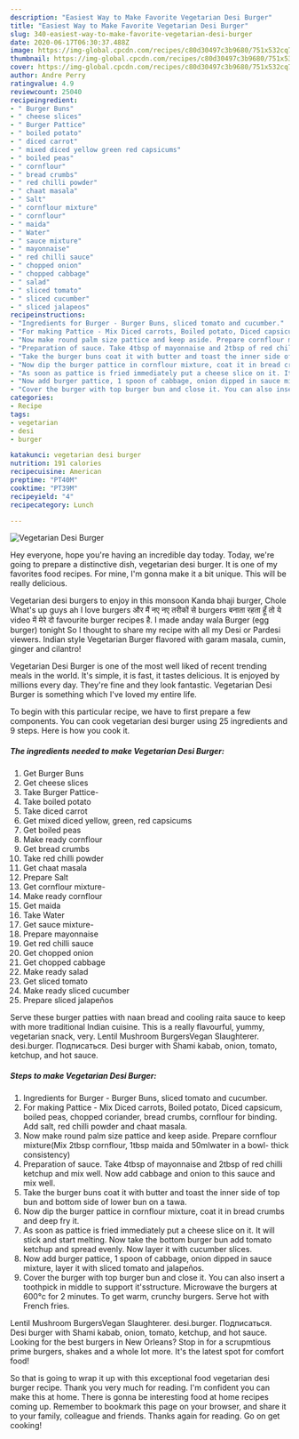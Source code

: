 ```yaml
---
description: "Easiest Way to Make Favorite Vegetarian Desi Burger"
title: "Easiest Way to Make Favorite Vegetarian Desi Burger"
slug: 340-easiest-way-to-make-favorite-vegetarian-desi-burger
date: 2020-06-17T06:30:37.488Z
image: https://img-global.cpcdn.com/recipes/c80d30497c3b9680/751x532cq70/vegetarian-desi-burger-recipe-main-photo.jpg
thumbnail: https://img-global.cpcdn.com/recipes/c80d30497c3b9680/751x532cq70/vegetarian-desi-burger-recipe-main-photo.jpg
cover: https://img-global.cpcdn.com/recipes/c80d30497c3b9680/751x532cq70/vegetarian-desi-burger-recipe-main-photo.jpg
author: Andre Perry
ratingvalue: 4.9
reviewcount: 25040
recipeingredient:
- " Burger Buns"
- " cheese slices"
- " Burger Pattice"
- " boiled potato"
- " diced carrot"
- " mixed diced yellow green red capsicums"
- " boiled peas"
- " cornflour"
- " bread crumbs"
- " red chilli powder"
- " chaat masala"
- " Salt"
- " cornflour mixture"
- " cornflour"
- " maida"
- " Water"
- " sauce mixture"
- " mayonnaise"
- " red chilli sauce"
- " chopped onion"
- " chopped cabbage"
- " salad"
- " sliced tomato"
- " sliced cucumber"
- " sliced jalapeos"
recipeinstructions:
- "Ingredients for Burger - Burger Buns, sliced tomato and cucumber."
- "For making Pattice - Mix Diced carrots, Boiled potato, Diced capsicum, boiled peas, chopped coriander, bread crumbs, cornflour for binding. Add salt, red chilli powder and chaat masala."
- "Now make round palm size pattice and keep aside. Prepare cornflour mixture(Mix 2tbsp cornflour, 1tbsp maida and 50mlwater in a bowl- thick consistency)"
- "Preparation of sauce. Take 4tbsp of mayonnaise and 2tbsp of red chilli ketchup and mix well. Now add cabbage and onion to this sauce and mix well."
- "Take the burger buns coat it with butter and toast the inner side of top bun and bottom side of lower bun on a tawa."
- "Now dip the burger pattice in cornflour mixture, coat it in bread crumbs and deep fry it."
- "As soon as pattice is fried immediately put a cheese slice on it. It will stick and start melting. Now take the bottom burger bun add tomato ketchup and spread evenly. Now layer it with cucumber slices."
- "Now add burger pattice, 1 spoon of cabbage, onion dipped in sauce mixture, layer it with sliced tomato and jalapeños."
- "Cover the burger with top burger bun and close it. You can also insert a toothpick in middle to support it&#39;sstructure. Microwave the burgers at 600°c for 2 minutes. To get warm, crunchy burgers. Serve hot with French fries."
categories:
- Recipe
tags:
- vegetarian
- desi
- burger

katakunci: vegetarian desi burger 
nutrition: 191 calories
recipecuisine: American
preptime: "PT40M"
cooktime: "PT39M"
recipeyield: "4"
recipecategory: Lunch

---
```



![Vegetarian Desi Burger](https://img-global.cpcdn.com/recipes/c80d30497c3b9680/751x532cq70/vegetarian-desi-burger-recipe-main-photo.jpg)

Hey everyone, hope you're having an incredible day today. Today, we're going to prepare a distinctive dish, vegetarian desi burger. It is one of my favorites food recipes. For mine, I'm gonna make it a bit unique. This will be really delicious.

Vegetarian desi burgers to enjoy in this monsoon Kanda bhaji burger, Chole What&#39;s up guys ah I love burgers और मैं नए नए तरीकों से burgers बनाता रहता हूँ तो ये video में मेरे दो favourite burger recipes है. I made anday wala Burger (egg burger) tonight So I thought to share my recipe with all my Desi or Pardesi viewers. Indian style Vegetarian Burger flavored with garam masala, cumin, ginger and cilantro!

Vegetarian Desi Burger is one of the most well liked of recent trending meals in the world. It's simple, it is fast, it tastes delicious. It is enjoyed by millions every day. They're fine and they look fantastic. Vegetarian Desi Burger is something which I've loved my entire life.


To begin with this particular recipe, we have to first prepare a few components. You can cook vegetarian desi burger using 25 ingredients and 9 steps. Here is how you cook it.

<!--inarticleads1-->

##### The ingredients needed to make Vegetarian Desi Burger:

1. Get  Burger Buns
1. Get  cheese slices
1. Take  Burger Pattice-
1. Take  boiled potato
1. Take  diced carrot
1. Get  mixed diced yellow, green, red capsicums
1. Get  boiled peas
1. Make ready  cornflour
1. Get  bread crumbs
1. Take  red chilli powder
1. Get  chaat masala
1. Prepare  Salt
1. Get  cornflour mixture-
1. Make ready  cornflour
1. Get  maida
1. Take  Water
1. Get  sauce mixture-
1. Prepare  mayonnaise
1. Get  red chilli sauce
1. Get  chopped onion
1. Get  chopped cabbage
1. Make ready  salad
1. Get  sliced tomato
1. Make ready  sliced cucumber
1. Prepare  sliced jalapeños


Serve these burger patties with naan bread and cooling raita sauce to keep with more traditional Indian cuisine. This is a really flavourful, yummy, vegetarian snack, very. Lentil Mushroom BurgersVegan Slaughterer. desi.burger. Подписаться. Desi burger with Shami kabab, onion, tomato, ketchup, and hot sauce. 

<!--inarticleads2-->

##### Steps to make Vegetarian Desi Burger:

1. Ingredients for Burger - Burger Buns, sliced tomato and cucumber.
1. For making Pattice - Mix Diced carrots, Boiled potato, Diced capsicum, boiled peas, chopped coriander, bread crumbs, cornflour for binding. Add salt, red chilli powder and chaat masala.
1. Now make round palm size pattice and keep aside. Prepare cornflour mixture(Mix 2tbsp cornflour, 1tbsp maida and 50mlwater in a bowl- thick consistency)
1. Preparation of sauce. Take 4tbsp of mayonnaise and 2tbsp of red chilli ketchup and mix well. Now add cabbage and onion to this sauce and mix well.
1. Take the burger buns coat it with butter and toast the inner side of top bun and bottom side of lower bun on a tawa.
1. Now dip the burger pattice in cornflour mixture, coat it in bread crumbs and deep fry it.
1. As soon as pattice is fried immediately put a cheese slice on it. It will stick and start melting. Now take the bottom burger bun add tomato ketchup and spread evenly. Now layer it with cucumber slices.
1. Now add burger pattice, 1 spoon of cabbage, onion dipped in sauce mixture, layer it with sliced tomato and jalapeños.
1. Cover the burger with top burger bun and close it. You can also insert a toothpick in middle to support it&#39;sstructure. Microwave the burgers at 600°c for 2 minutes. To get warm, crunchy burgers. Serve hot with French fries.


Lentil Mushroom BurgersVegan Slaughterer. desi.burger. Подписаться. Desi burger with Shami kabab, onion, tomato, ketchup, and hot sauce. Looking for the best burgers in New Orleans? Stop in for a scrupmtious prime burgers, shakes and a whole lot more. It&#39;s the latest spot for comfort food! 

So that is going to wrap it up with this exceptional food vegetarian desi burger recipe. Thank you very much for reading. I'm confident you can make this at home. There is gonna be interesting food at home recipes coming up. Remember to bookmark this page on your browser, and share it to your family, colleague and friends. Thanks again for reading. Go on get cooking!
